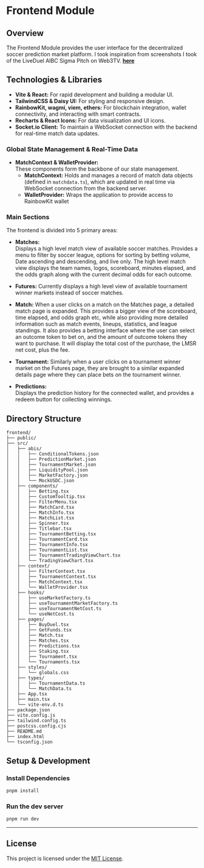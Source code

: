 # Frontend Module

## Overview

The Frontend Module provides the user interface for the decentralized soccer prediction market platform. I took inspiration from screenshots I took of the LiveDuel AIBC Sigma Pitch on Web3TV. **[here](https://youtu.be/M5qxUcS5GDY?si=SzcTPrTGiPngCBdq)**

## Technologies & Libraries

- **Vite & React:** For rapid development and building a modular UI.
- **TailwindCSS & Daisy UI:** For styling and responsive design.
- **RainbowKit, wagmi, viem, ethers:** For blockchain integration, wallet connectivity, and interacting with smart contracts.
- **Recharts & React Icons:** For data visualization and UI icons.
- **Socket.io Client:** To maintain a WebSocket connection with the backend for real-time match data updates.


### Global State Management & Real-Time Data
- **MatchContext & WalletProvider:**  
  These components form the backbone of our state management.
  - **MatchContext:** Holds and manages a record of match data objects (defined in `matchdata.ts`), which are updated in real time via WebSocket connection from the backend server.
  - **WalletProvider:** Wraps the application to provide access to RainbowKit wallet

### Main Sections
The frontend is divided into 5 primary areas:

- **Matches:**  
  Displays a high level match view of available soccer matches. Provides a menu to filter by soccer league, options for sorting by betting volume, Date ascending and descending, and live only. The high level match view displays the team names, logos, scoreboard, minutes elapsed, and the odds graph along with the current decimal odds for each outcome. 

- **Futures:**
  Currently displays a high level view of available tournament winner markets instead of soccer matches.

- **Match:**
  When a user clicks on a match on the Matches page, a detailed match page is expanded. This provides a bigger view of the scoreboard, time elapsed, and odds graph etc, while also providing more detailed information such as match events, lineups, statistics, and league standings. It also provides a betting interface where the user can select an outcome token to bet on, and the amount of outcome tokens they want to purchase. It will display the total cost of the purchase, the LMSR net cost, plus the fee. 

- **Tournament:**
  Similarly when a user clicks on a tournament winner market on the Futures page, they are brought to a similar expanded details page where they can place bets on the tournament winner.

- **Predictions:**  
  Displays the prediction history for the connected wallet, and provides a redeem button for collecting winnings.



## Directory Structure

```
frontend/
├── public/
├── src/
│   ├── abis/
│   │   ├── ConditionalTokens.json
│   │   ├── PredictionMarket.json
│   │   ├── TournamentMarket.json
│   │   ├── LiquidityPool.json
│   │   ├── MarketFactory.json
│   │   └── MockUSDC.json
│   ├── components/
│   │   ├── Betting.tsx
│   │   ├── CustomTooltip.tsx
│   │   ├── FilterMenu.tsx
│   │   ├── MatchCard.tsx
│   │   ├── MatchInfo.tsx
│   │   ├── MatchList.tsx
│   │   ├── Spinner.tsx
│   │   ├── Titlebar.tsx
│   │   ├── TournamentBetting.tsx
│   │   ├── TournamentCard.tsx
│   │   ├── TournamentInfo.tsx
│   │   ├── TournamentList.tsx
│   │   ├── TournamentTradingViewChart.tsx
│   │   └── TradingViewChart.tsx
│   ├── context/
│   │   ├── FilterContext.tsx
│   │   ├── TournamentContext.tsx
│   │   ├── MatchContext.tsx
│   │   └── WalletProvider.tsx
│   ├── hooks/
│   │   ├── useMarketFactory.ts
│   │   ├── useTournamentMarketFactory.ts
│   │   ├── useTournamentNetCost.ts
│   │   └── useNetCost.ts
│   ├── pages/
│   │   ├── BuyDuel.tsx
│   │   ├── GetFunds.tsx
│   │   ├── Match.tsx
│   │   ├── Matches.tsx
│   │   ├── Predictions.tsx
│   │   ├── Staking.tsx
│   │   ├── Tournament.tsx
│   │   └── Tournaments.tsx
│   ├── styles/
│   │   └── globals.css
│   ├── types/
│   │   ├── TournamentData.ts
│   │   └── MatchData.ts
│   ├── App.tsx
│   ├── main.tsx
│   └── vite-env.d.ts
├── package.json
├── vite.config.js
├── tailwind.config.ts
├── postcss.config.cjs
├── README.md
├── index.html
└── tsconfig.json
```



## Setup & Development

### Install Dependencies
```bash
pnpm install
```
### Run the dev server

```bash
pnpm run dev
```
---

## License
This project is licensed under the [MIT License](LICENSE).